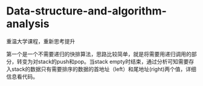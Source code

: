 # Data-structure-and-algorithm-analysis
重温大学课程，重新思考提升

  第一个是一个不需要递归的快排算法，思路比较简单，就是将需要用递归调用的部分，转变为对stack的push和pop。当stack empty时结束，通过分析可知需要存入stack的数据只有需要排序的数据的首地址（left）和尾地址(right)两个值，详细信息看代码。
